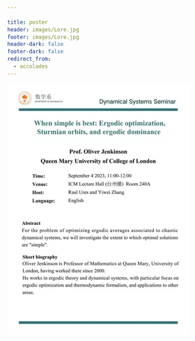 ```yaml
---

title: poster
header: images/Lore.jpg
footer: images/Lore.jpg
header-dark: false
footer-dark: false
redirect_from:
  - accolades
---
```


![poster](20230904-2.jpg)


